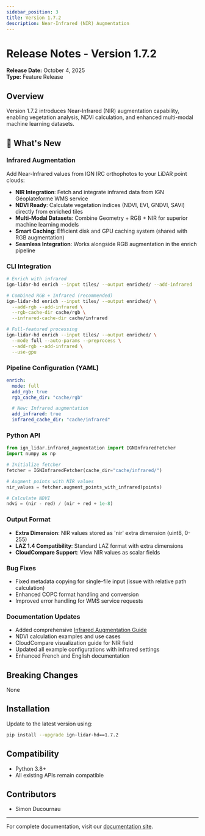 ```yaml
---
sidebar_position: 3
title: Version 1.7.2
description: Near-Infrared (NIR) Augmentation
---
```


# Release Notes - Version 1.7.2

**Release Date:** October 4, 2025  
**Type:** Feature Release

## Overview

Version 1.7.2 introduces Near-Infrared (NIR) augmentation capability, enabling vegetation analysis, NDVI calculation, and enhanced multi-modal machine learning datasets.

## 🌿 What's New

### Infrared Augmentation

Add Near-Infrared values from IGN IRC orthophotos to your LiDAR point clouds:

- **NIR Integration**: Fetch and integrate infrared data from IGN Géoplateforme WMS service
- **NDVI Ready**: Calculate vegetation indices (NDVI, EVI, GNDVI, SAVI) directly from enriched tiles
- **Multi-Modal Datasets**: Combine Geometry + RGB + NIR for superior machine learning models
- **Smart Caching**: Efficient disk and GPU caching system (shared with RGB augmentation)
- **Seamless Integration**: Works alongside RGB augmentation in the enrich pipeline

### CLI Integration

```bash
# Enrich with infrared
ign-lidar-hd enrich --input tiles/ --output enriched/ --add-infrared

# Combined RGB + Infrared (recommended)
ign-lidar-hd enrich --input tiles/ --output enriched/ \
  --add-rgb --add-infrared \
  --rgb-cache-dir cache/rgb \
  --infrared-cache-dir cache/infrared

# Full-featured processing
ign-lidar-hd enrich --input tiles/ --output enriched/ \
  --mode full --auto-params --preprocess \
  --add-rgb --add-infrared \
  --use-gpu
```

### Pipeline Configuration (YAML)

```yaml
enrich:
  mode: full
  add_rgb: true
  rgb_cache_dir: "cache/rgb"

  # New: Infrared augmentation
  add_infrared: true
  infrared_cache_dir: "cache/infrared"
```

### Python API

```python
from ign_lidar.infrared_augmentation import IGNInfraredFetcher
import numpy as np

# Initialize fetcher
fetcher = IGNInfraredFetcher(cache_dir="cache/infrared/")

# Augment points with NIR values
nir_values = fetcher.augment_points_with_infrared(points)

# Calculate NDVI
ndvi = (nir - red) / (nir + red + 1e-8)
```

### Output Format

- **Extra Dimension**: NIR values stored as 'nir' extra dimension (uint8, 0-255)
- **LAZ 1.4 Compatibility**: Standard LAZ format with extra dimensions
- **CloudCompare Support**: View NIR values as scalar fields

### Bug Fixes

- Fixed metadata copying for single-file input (issue with relative path calculation)
- Enhanced COPC format handling and conversion
- Improved error handling for WMS service requests

### Documentation Updates

- Added comprehensive [Infrared Augmentation Guide](/docs/features/infrared-augmentation)
- NDVI calculation examples and use cases
- CloudCompare visualization guide for NIR field
- Updated all example configurations with infrared settings
- Enhanced French and English documentation

## Breaking Changes

None

## Installation

Update to the latest version using:

```bash
pip install --upgrade ign-lidar-hd==1.7.2
```

## Compatibility

- Python 3.8+
- All existing APIs remain compatible

## Contributors

- Simon Ducournau

---

For complete documentation, visit our [documentation site](https://sducournau.github.io/IGN_LIDAR_HD_DATASET/).

